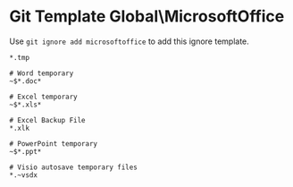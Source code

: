 Git Template Global\MicrosoftOffice
===

Use `git ignore add microsoftoffice` to add this ignore template.

```
*.tmp

# Word temporary
~$*.doc*

# Excel temporary
~$*.xls*

# Excel Backup File
*.xlk

# PowerPoint temporary
~$*.ppt*

# Visio autosave temporary files
*.~vsdx
```
